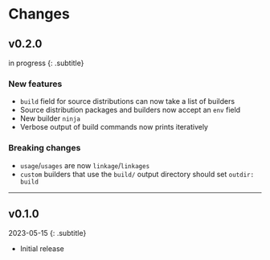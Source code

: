 # Changes

## v0.2.0
in progress
{: .subtitle}

### New features
- `build` field for source distributions can now take a list of builders
- Source distribution packages and builders now accept an `env` field
- New builder `ninja`
- Verbose output of build commands now prints iteratively

### Breaking changes
- `usage`/`usages` are now `linkage`/`linkages`
- `custom` builders that use the `build/` output directory should set
  `outdir: build`

---

## v0.1.0
2023-05-15
{: .subtitle}

- Initial release
